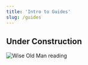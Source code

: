 ```yaml
---
title: 'Intro to Guides'
slug: /guides
---
```


## Under Construction

![Wise Old Man reading](https://www.wiseoldman.net/_next/image?url=/_next/static/media/homepage_wom.3a10413a.png&w=750&q=75)
